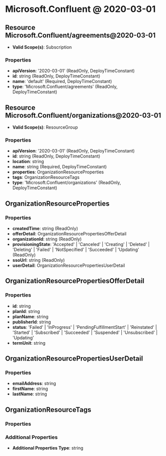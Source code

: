 # Microsoft.Confluent @ 2020-03-01

## Resource Microsoft.Confluent/agreements@2020-03-01
* **Valid Scope(s)**: Subscription
### Properties
* **apiVersion**: '2020-03-01' (ReadOnly, DeployTimeConstant)
* **id**: string (ReadOnly, DeployTimeConstant)
* **name**: 'default' (Required, DeployTimeConstant)
* **type**: 'Microsoft.Confluent/agreements' (ReadOnly, DeployTimeConstant)

## Resource Microsoft.Confluent/organizations@2020-03-01
* **Valid Scope(s)**: ResourceGroup
### Properties
* **apiVersion**: '2020-03-01' (ReadOnly, DeployTimeConstant)
* **id**: string (ReadOnly, DeployTimeConstant)
* **location**: string
* **name**: string (Required, DeployTimeConstant)
* **properties**: OrganizationResourceProperties
* **tags**: OrganizationResourceTags
* **type**: 'Microsoft.Confluent/organizations' (ReadOnly, DeployTimeConstant)

## OrganizationResourceProperties
### Properties
* **createdTime**: string (ReadOnly)
* **offerDetail**: OrganizationResourcePropertiesOfferDetail
* **organizationId**: string (ReadOnly)
* **provisioningState**: 'Accepted' | 'Canceled' | 'Creating' | 'Deleted' | 'Deleting' | 'Failed' | 'NotSpecified' | 'Succeeded' | 'Updating' (ReadOnly)
* **ssoUrl**: string (ReadOnly)
* **userDetail**: OrganizationResourcePropertiesUserDetail

## OrganizationResourcePropertiesOfferDetail
### Properties
* **id**: string
* **planId**: string
* **planName**: string
* **publisherId**: string
* **status**: 'Failed' | 'InProgress' | 'PendingFulfillmentStart' | 'Reinstated' | 'Started' | 'Subscribed' | 'Succeeded' | 'Suspended' | 'Unsubscribed' | 'Updating'
* **termUnit**: string

## OrganizationResourcePropertiesUserDetail
### Properties
* **emailAddress**: string
* **firstName**: string
* **lastName**: string

## OrganizationResourceTags
### Properties
### Additional Properties
* **Additional Properties Type**: string

